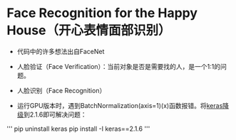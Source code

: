 # Face Recognition for the Happy House（开心表情面部识别）
- 代码中的许多想法出自FaceNet
- 人脸验证（Face Verification）：当前对象是否是需要找的人，是一个1:1的问题。
- 人脸识别（Face Recognition）

- 运行GPU版本时，遇到BatchNormalization(axis=1)(x)函数报错。将[keras降级](https://github.com/keras-team/keras/issues/10382)到2.1.6即可解决问题：

'''
pip uninstall keras
pip install -I keras==2.1.6
'''